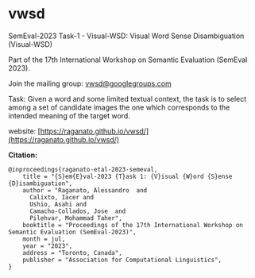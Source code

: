 # vwsd
SemEval-2023 Task-1 - Visual-WSD: Visual Word Sense Disambiguation (Visual-WSD)

Part of the 17th International Workshop on Semantic Evaluation (SemEval 2023).

Join the mailing group: vwsd@googlegroups.com

Task: Given a word and some limited textual context, the task is to select among a set of candidate images the one which corresponds to the intended meaning of the target word.

website: [https://raganato.github.io/vwsd/](https://raganato.github.io/vwsd/)

**Citation:**
```
@inproceedings{raganato-etal-2023-semeval,
    title = "{S}em{E}val-2023 {T}ask 1: {V}isual {W}ord {S}ense {D}isambiguation",
    author = "Raganato, Alessandro  and
      Calixto, Iacer and
      Ushio, Asahi and
      Camacho-Collados, Jose  and
      Pilehvar, Mohammad Taher",
    booktitle = "Proceedings of the 17th International Workshop on Semantic Evaluation (SemEval-2023)",
    month = jul,
    year = "2023",
    address = "Toronto, Canada",
    publisher = "Association for Computational Linguistics",
}
```
